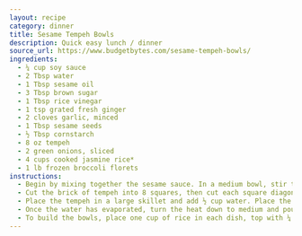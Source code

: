 ```yaml
---
layout: recipe
category: dinner
title: Sesame Tempeh Bowls
description: Quick easy lunch / dinner
source_url: https://www.budgetbytes.com/sesame-tempeh-bowls/
ingredients:
  - ¼ cup soy sauce
  - 2 Tbsp water
  - 1 Tbsp sesame oil
  - 3 Tbsp brown sugar
  - 1 Tbsp rice vinegar
  - 1 tsp grated fresh ginger
  - 2 cloves garlic, minced
  - 1 Tbsp sesame seeds
  - ½ Tbsp cornstarch
  - 8 oz tempeh
  - 2 green onions, sliced
  - 4 cups cooked jasmine rice*
  - 1 lb frozen broccoli florets
instructions:
  - Begin by mixing together the sesame sauce. In a medium bowl, stir together the soy sauce, 2 Tbsp water, sesame oil, brown sugar, rice vinegar, grated ginger, minced garlic, sesame seeds, and cornstarch until the cornstarch is dissolved. Set the sauce aside.
  - Cut the brick of tempeh into 8 squares, then cut each square diagonally into a triangle. Turn each triangle on its side and slice it in half so you have two thinner triangles. To achieve the proper tempeh to sauce ratio, you don't want thick pieces.
  - Place the tempeh in a large skillet and add ½ cup water. Place the skillet over medium-high heat and let the tempeh simmer until all of the water evaporates (about 5-8 minutes). Flip the tempeh a couple times as it simmers.
  - Once the water has evaporated, turn the heat down to medium and pour in the sesame sauce. The skillet will still be quite hot, so the sauce may begin to thicken immediately. Stir the tempeh in the sauce until the sauce has thickened (1-2 minutes), then remove it from the heat immediately to prevent further evaporation and thickening.
  - To build the bowls, place one cup of rice in each dish, top with ¼ of the sesame tempeh, ¼ of the broccoli florets, and a sprinkle of green onion.
---
```

